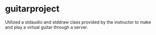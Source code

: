 guitarproject
=============
Utilized a stdaudio and stddraw class provided by the instructor to make and play a virtual guitar through a server. 

